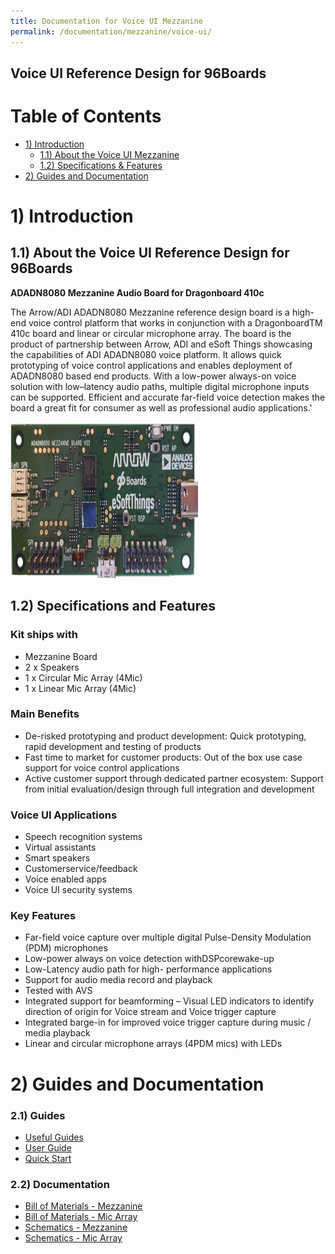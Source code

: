 ```yaml
---
title: Documentation for Voice UI Mezzanine
permalink: /documentation/mezzanine/voice-ui/
---
```


## Voice UI Reference Design for 96Boards

# Table of Contents
- [1) Introduction](#1-introduction)
  - [1.1) About the Voice UI Mezzanine](#11-about-the-voice-ui-reference-design-for-96boards)
  - [1.2) Specifications & Features](#12-specifications-and-features)
- [2) Guides and Documentation](#2-guides-and-documentation)

# 1) Introduction
## 1.1) About the Voice UI Reference Design for 96Boards

**ADADN8080 Mezzanine Audio Board for Dragonboard 410c**

The Arrow/ADI ADADN8080 Mezzanine reference design board is a high-end voice control platform that works in conjunction with a DragonboardTM 410c board and linear or circular microphone array. The board is the product of partnership between Arrow, ADI and eSoft Things showcasing the capabilities of ADI ADADN8080 voice platform. It allows quick prototyping of voice control applications and enables deployment of ADADN8080 based end products. With a low-power always-on voice solution with low–latency audio paths, multiple digital microphone inputs can be supported. Efficient and accurate far-field voice detection makes the board a great fit for consumer as well as professional audio applications.'


<img src="https://github.com/96boards/website/blob/master/_product/mezzanine/voice-ui/images/voice-ui-front-sd.png?raw=true" data-canonical-src="https://github.com/96boards/website/blob/master/_product/mezzanine/voice-ui/images/voice-ui-front-sd.png?raw=true" width="300" height="250" />

## 1.2) Specifications and Features

### Kit ships with

- Mezzanine Board
- 2 x Speakers
- 1 x Circular Mic Array (4Mic)
- 1 x Linear Mic Array (4Mic)

### Main Benefits

- De-risked prototyping and product development: Quick prototyping, rapid development and testing of products
- Fast time to market for customer products: Out of the box use case support for voice control applications
- Active customer support through dedicated partner ecosystem: Support from initial evaluation/design through full integration and development

### Voice UI Applications

- Speech recognition systems
- Virtual assistants
- Smart speakers
- Customerservice/feedback
- Voice enabled apps
- Voice UI security systems

### Key Features

- Far-field voice capture over multiple digital Pulse-Density Modulation (PDM) microphones
- Low-power always on voice detection withDSPcorewake-up
- Low-Latency audio path for high- performance applications
- Support for audio media record and playback
- Tested with AVS
- Integrated support for beamforming – Visual LED indicators to identify direction of origin for Voice stream and Voice trigger capture
- Integrated barge-in for improved voice trigger capture during music / media playback
- Linear and circular microphone arrays (4PDM mics) with LEDs

# 2) Guides and Documentation

### 2.1) Guides

- [Useful Guides](guides/)
- [User Guide](files/adi-voice-ui-user-manual.pdf)
- [Quick Start](files/voice-ui-quick-start.pdf)

### 2.2) Documentation

- [Bill of Materials - Mezzanine](files/bom-mezzanine.pdf)
- [Bill of Materials - Mic Array](files/bom-mic-array.pdf)
- [Schematics - Mezzanine](files/voice-ui-schematic-mezzanine.pdf)
- [Schematics - Mic Array](files/voice-ui-schematic-mic-array.pdf)